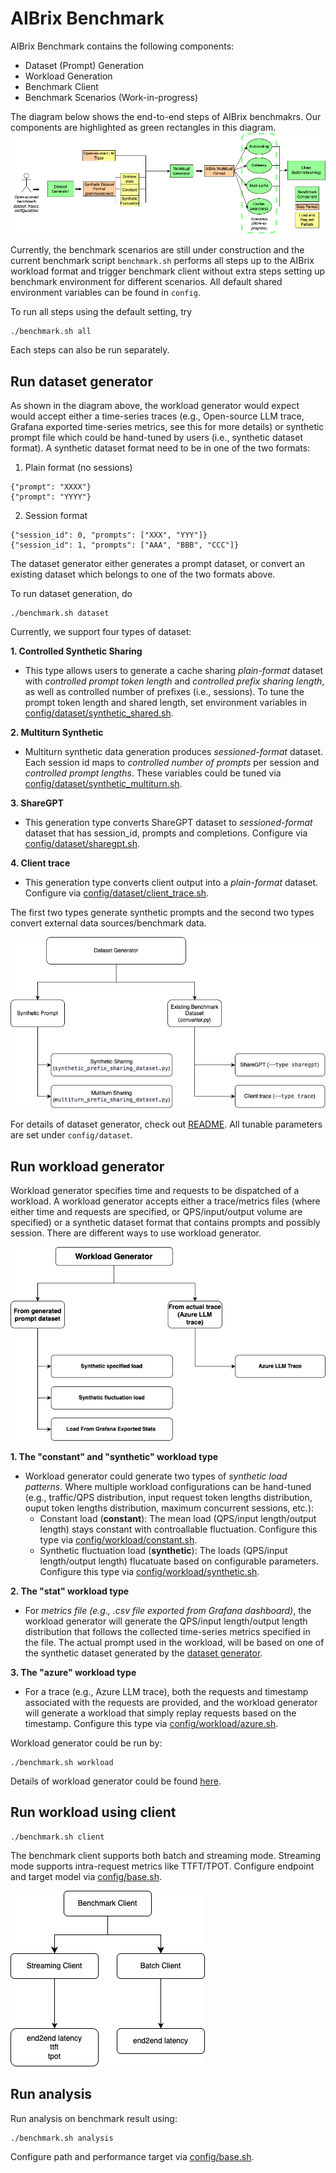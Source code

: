 # AIBrix Benchmark

AIBrix Benchmark contains the following components:
- Dataset (Prompt) Generation
- Workload Generation
- Benchmark Client
- Benchmark Scenarios (Work-in-progress)


The diagram below shows the end-to-end steps of AIBrix benchmakrs. Our components are highlighted as green rectangles in this diagram. 
![overview](./image/aibrix-benchmark-component.png)

Currently, the benchmark scenarios are still under construction and the current benchmark script ```benchmark.sh``` performs all steps up to the AIBrix workload format and trigger benchmark client without extra steps setting up benchmark environment for different scenarios. 
All default shared environment variables can be found in ```config```. 

To run all steps using the default setting, try

```
./benchmark.sh all
```

Each steps can also be run separately. 

## Run dataset generator

As shown in the diagram above, the workload generator would expect would accept either a time-series traces (e.g., Open-source LLM trace, Grafana exported time-series metrics, see this for more details) or synthetic prompt file which could be hand-tuned by users (i.e., synthetic dataset format). 
A synthetic dataset format need to be in one of the two formats:

1. Plain format (no sessions)
```
{"prompt": "XXXX"}
{"prompt": "YYYY"}
```
2. Session format
```
{"session_id": 0, "prompts": ["XXX", "YYY"]}
{"session_id": 1, "prompts": ["AAA", "BBB", "CCC"]}
```
The dataset generator either generates a prompt dataset, or convert an existing dataset which belongs to one of the two formats above. 


To run dataset generation, do
```
./benchmark.sh dataset
```

Currently, we support four types of dataset:

**1. Controlled Synthetic Sharing**
- This type allows users to generate a cache sharing *plain-format* dataset with *controlled prompt token length* and *controlled prefix sharing length*, as well as controlled number of prefixes (i.e., sessions). To tune the prompt token length and shared length, set environment variables in [config/dataset/synthetic_shared.sh](./config/dataset/synthetic_shared.sh).

**2. Multiturn Synthetic**
- Multiturn synthetic data generation produces *sessioned-format* dataset. Each session id maps to *controlled number of prompts* per session and *controlled prompt lengths*. These variables could be tuned via [config/dataset/synthetic_multiturn.sh](./config/dataset/synthetic_multiturn.sh). 

**3. ShareGPT**
- This generation type converts ShareGPT dataset to *sessioned-format* dataset that has session_id, prompts and completions. Configure via [config/dataset/sharegpt.sh](./config/dataset/sharegpt.sh).

**4. Client trace**
- This generation type converts client output into a *plain-format* dataset. Configure via [config/dataset/client_trace.sh](./config/dataset/client_trace.sh).

The first two types generate synthetic prompts and the second two types convert external data sources/benchmark data. 

![dataset](./image/aibrix-benchmark-dataset.png)

For details of dataset generator, check out [README](./generator/dataset-generator/README.md). All tunable parameters are set under ```config/dataset```.


## Run workload generator
Workload generator specifies time and requests to be dispatched of a workload. A workload generator accepts either a trace/metrics files (where either time and requests are specified, or QPS/input/output volume are specified) or a synthetic dataset format that contains prompts and possibly session. There are different ways to use workload generator. 

![workload](./image/aibrix-benchmark-workload.png)


**1. The "constant" and "synthetic" workload type**
- Workload generator could generate two types of *synthetic load patterns*. Where multiple workload configurations can be hand-tuned (e.g., traffic/QPS distribution, input request token lengths distribution, ouput token lengths distribution, maximum concurrent sessions, etc.):
    - Constant load (**constant**): The mean load (QPS/input length/output length) stays constant with controallable fluctuation. Configure this type via [config/workload/constant.sh](config/workload/constant.sh).
    - Synthetic fluctuation load (**synthetic**): The loads (QPS/input length/output length) flucatuate based on configurable parameters. Configure this type via [config/workload/synthetic.sh](config/workload/synthetic.sh).

**2. The "stat" workload type**
- For *metrics file (e.g., .csv file exported from Grafana dashboard)*, the workload generator will generate the QPS/input length/output length distribution that follows the collected time-series metrics specified in the file. The actual prompt used in the workload, will be based on one of the synthetic dataset generated by the [dataset generator](#run-dataset-generator). 


**3. The "azure" workload type**
- For a trace (e.g., Azure LLM trace), both the requests and timestamp associated with the requests are provided, and the workload generator will generate a workload that simply replay requests based on the timestamp. Configure this type via [config/workload/azure.sh](config/workload/azure.sh).


Workload generator could be run by:
```
./benchmark.sh workload
```

Details of workload generator could be found [here](generator/workload-generator/README.md).



## Run workload using client
```
./benchmark.sh client
```

The benchmark client supports both batch and streaming mode. Streaming mode  supports intra-request metrics like TTFT/TPOT. Configure endpoint and target model via [config/base.sh](config/base.sh).

![dataset](./image/aibrix-benchmark-client.png)

## Run analysis

Run analysis on benchmark result using: 
```
./benchmark.sh analysis
```
Configure path and performance target via [config/base.sh](config/base.sh).




